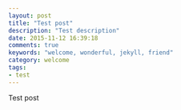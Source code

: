 ```yaml
---
layout: post
title: "Test post"
description: "Test description"
date: 2015-11-12 16:39:18
comments: true
keywords: "welcome, wonderful, jekyll, friend"
category: welcome
tags:
- test
---
```


Test post
